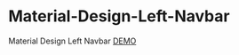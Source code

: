# Material-Design-Left-Navbar
Material Design Left Navbar
<a href="https://codepen.io/SlavaJamm/pen/rrqENP">DEMO</a>
